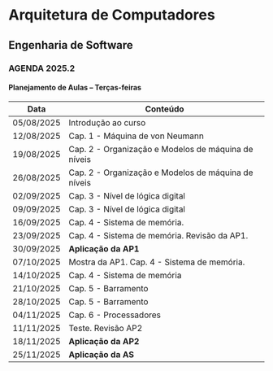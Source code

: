 # Arquitetura de Computadores

## Engenharia de Software

### AGENDA 2025.2

#### Planejamento de Aulas – Terças-feiras

| Data       | Conteúdo |
|------------|---------------------------------------------|
| 05/08/2025 | Introdução ao curso |
| 12/08/2025 | Cap. 1 - Máquina de von Neumann |
| 19/08/2025 | Cap. 2 - Organização e Modelos de máquina de níveis |
| 26/08/2025 | Cap. 2 - Organização e Modelos de máquina de níveis |
| 02/09/2025 | Cap. 3 - Nível de lógica digital |
| 09/09/2025 | Cap. 3 - Nível de lógica digital |
| 16/09/2025 | Cap. 4 - Sistema de memória. |
| 23/09/2025 | Cap. 4 - Sistema de memória. Revisão da AP1. |
| 30/09/2025 | **Aplicação da AP1** |
| 07/10/2025 | Mostra da AP1. Cap. 4 - Sistema de memória. |
| 14/10/2025 | Cap. 4 - Sistema de memória |
| 21/10/2025 | Cap. 5 - Barramento |
| 28/10/2025 | Cap. 5 - Barramento |
| 04/11/2025 | Cap. 6 - Processadores |
| 11/11/2025 | Teste. Revisão AP2 |
| 18/11/2025 | **Aplicação da AP2** |
| 25/11/2025 | **Aplicação da AS** |
